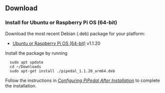 ## Download

### Install for Ubuntu or Raspberry Pi OS (64-bit)

Download the most recent Debian (.deb) package for your platform:

- [Ubuntu or Raspberry Pi OS (64-bit)](https://github.com/rerdavies/pipedal/releases/download/v1.1.20/pipedal_1.1.20_arm64.deb) v1.1.20

Install the package by running 

```
  sudo apt update
  cd ~/Downloads  
  sudo apt-get install ./pipedal_1.1.20_arm64.deb
```

Follow the instructions in [_Configuring PiPedal After Installation_](https://rerdavies.github.io/pipedal/Configuring.html) to complete the installation.
